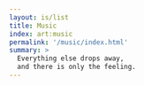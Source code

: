 ```yaml
---
layout: is/list
title: Music
index: art:music
permalink: '/music/index.html'
summary: >
  Everything else drops away,
  and there is only the feeling.
---
```

